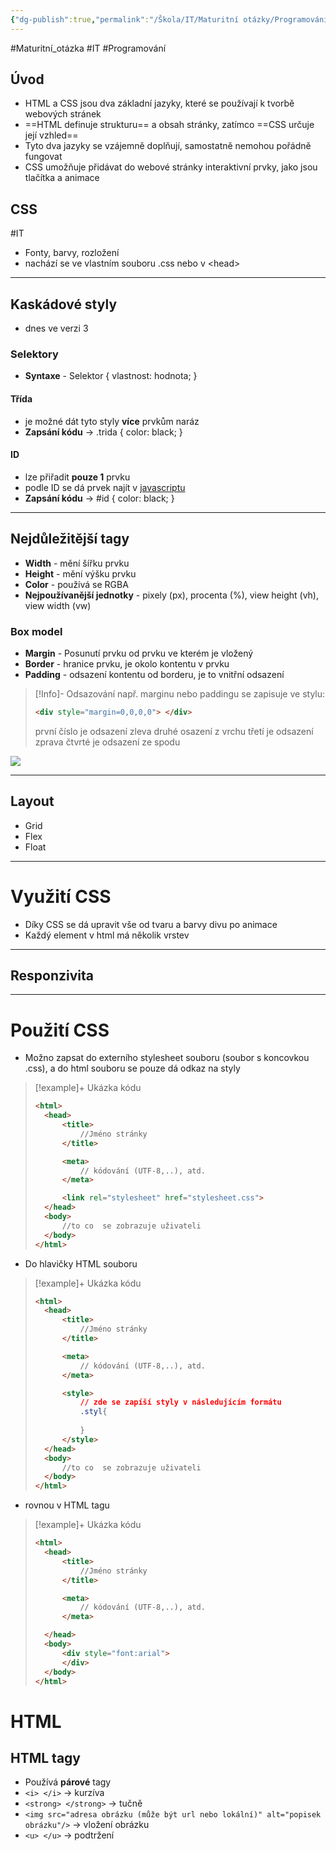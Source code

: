 ```yaml
---
{"dg-publish":true,"permalink":"/Škola/IT/Maturitní otázky/Programování/Využívání CSS v kombinaci s HTML/","created":"2024-03-18T22:58:30.130+01:00","updated":"2024-03-18T21:51:04.565+01:00"}
---
```


#Maturitní_otázka #IT #Programování 

## Úvod
- HTML a CSS jsou dva základní jazyky, které se používají k tvorbě webových stránek
- ==HTML definuje strukturu== a obsah stránky, zatímco ==CSS určuje její vzhled==
- Tyto dva jazyky se vzájemně doplňují, samostatně nemohou pořádně fungovat
- CSS umožňuje přidávat do webové stránky interaktivní prvky, jako jsou tlačítka a animace
## CSS

<div class="transclusion internal-embed is-loaded"><div class="markdown-embed">



#IT 
- Fonty, barvy, rozložení
- nachází se ve vlastním souboru .css nebo v \<head>

___
## Kaskádové styly
- dnes ve verzi 3
### Selektory
- **Syntaxe** - Selektor { vlastnost: hodnota; }
#### Třída 
- je možné dát tyto styly **více** prvkům naráz
- **Zapsání kódu** -> .trida { color: black; }
#### ID
- lze přiřadit **pouze 1** prvku
- podle ID se dá prvek najít v [javascriptu](JavaScript.md)
- **Zapsání kódu** -> \#id { color: black; } 
___
## Nejdůležitější tagy
- **Width** - mění šířku prvku
- **Height** - mění výšku prvku
- **Color** - používá se RGBA
- **Nejpoužívanější jednotky** - pixely (px), procenta (%), view height (vh), view width (vw)
### Box model
- **Margin** - Posunutí prvku od prvku ve kterém je vložený
- **Border** - hranice prvku, je okolo kontentu v prvku
- **Padding** - odsazení kontentu od borderu, je to vnitřní odsazení

> [!Info]- Odsazování
> např. marginu nebo paddingu se zapisuje ve stylu:
> ``` HTML
> <div style="margin=0,0,0,0"> </div>
> ```
> první číslo je odsazení zleva
> druhé osazení z vrchu
> třetí je odsazení zprava
> čtvrté je odsazení ze spodu

![](https://lh7-us.googleusercontent.com/a-d9qqUSaOTCsyCeIHhsh5v3d_0BYXpQgfuog-Nfml8yuGIEfQoj8lYLJ5OPwJYYJNLWHPhgcHd5MmXUhwN28XpvrdeswAx2V691ERhcINBDDim5FlrFxWc9xLJE_EvszEjANlFlj14i_QNLtw_dCxk)
___
## Layout 
- Grid
- Flex
- Float
___
# Využití CSS
- Díky CSS se dá upravit vše od tvaru a barvy divu po animace
- Každý element v html má několik vrstev
___
## Responzivita

___
# Použití CSS
- Možno zapsat do externího stylesheet souboru (soubor s koncovkou .css), a do html souboru se pouze dá odkaz na styly
> [!example]+ Ukázka kódu
>```HTML
><html> 
>	<head> 
>		<title>
>			//Jméno stránky
>		</title>
>
>		<meta> 
>			// kódování (UTF-8,..), atd.
>		</meta>
>
>		<link rel="stylesheet" href="stylesheet.css">
>	</head>
>	<body>
>		//to co  se zobrazuje uživateli
>	</body>
> </html>
> ```
- Do hlavičky HTML souboru
> [!example]+ Ukázka kódu
>```HTML
><html> 
>	<head> 
>		<title>
>			//Jméno stránky
>		</title>
>
>		<meta> 
>			// kódování (UTF-8,..), atd.
>		</meta>
>
>		<style>
>			// zde se zapíší styly v následujícím formátu
>			.styl{
>			
>			}
>		</style>
>	</head>
>	<body>
>		//to co  se zobrazuje uživateli
>	</body>
> </html>
> ```
- rovnou v HTML tagu
> [!example]+ Ukázka kódu
>```HTML
><html> 
>	<head> 
>		<title>
>			//Jméno stránky
>		</title>
>
>		<meta> 
>			// kódování (UTF-8,..), atd.
>		</meta>
>
>	</head>
>	<body>
>		<div style="font:arial">
>		</div>
>	</body>
> </html>
> ```

</div></div>


# HTML

<div class="transclusion internal-embed is-loaded"><div class="markdown-embed">



## HTML tagy
- Používá **párové** tagy
- `<i> </i>` -> kurzíva
- `<strong> </strong>` -> tučně
- `<img src="adresa obrázku (může být url nebo lokální)" alt="popisek obrázku"/>` -> vložení obrázku 
- `<u> </u>` -> podtržení

</div></div>
